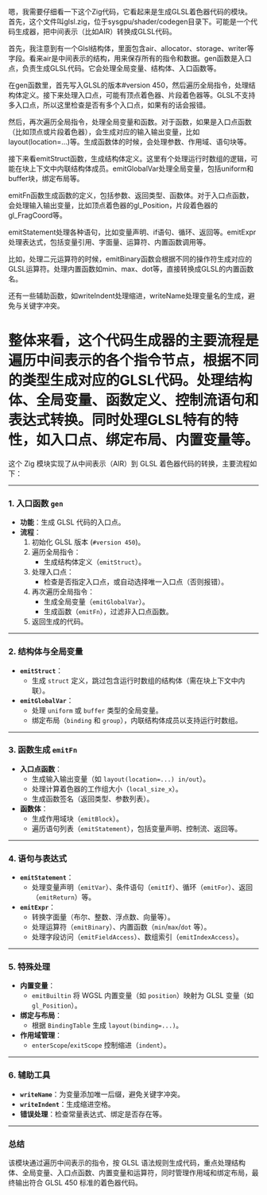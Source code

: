 嗯，我需要仔细看一下这个Zig代码，它看起来是生成GLSL着色器代码的模块。首先，这个文件叫glsl.zig，位于sysgpu/shader/codegen目录下。可能是一个代码生成器，把中间表示（比如AIR）转换成GLSL代码。

首先，我注意到有一个Glsl结构体，里面包含air、allocator、storage、writer等字段。看来air是中间表示的结构，用来保存所有的指令和数据。gen函数是入口点，负责生成GLSL代码。它会处理全局变量、结构体、入口函数等。

在gen函数里，首先写入GLSL的版本#version 450，然后遍历全局指令，处理结构体定义。接下来处理入口点，可能有顶点着色器、片段着色器等。GLSL不支持多入口点，所以这里检查是否有多个入口点，如果有的话会报错。

然后，再次遍历全局指令，处理全局变量和函数。对于函数，如果是入口点函数（比如顶点或片段着色器），会生成对应的输入输出变量，比如layout(location=...)等。生成函数体的时候，会处理参数、作用域、语句块等。

接下来看emitStruct函数，生成结构体定义。这里有个处理运行时数组的逻辑，可能在块上下文中内联结构体成员。emitGlobalVar处理全局变量，包括uniform和buffer块，绑定布局等。

emitFn函数生成函数的定义，包括参数、返回类型、函数体。对于入口点函数，会处理输入输出变量，比如顶点着色器的gl_Position，片段着色器的gl_FragCoord等。

emitStatement处理各种语句，比如变量声明、if语句、循环、返回等。emitExpr处理表达式，包括变量引用、字面量、运算符、内置函数调用等。

比如，处理二元运算符的时候，emitBinary函数会根据不同的操作符生成对应的GLSL运算符。处理内置函数如min、max、dot等，直接转换成GLSL的内置函数名。

还有一些辅助函数，如writeIndent处理缩进，writeName处理变量名的生成，避免与关键字冲突。

整体来看，这个代码生成器的主要流程是遍历中间表示的各个指令节点，根据不同的类型生成对应的GLSL代码。处理结构体、全局变量、函数定义、控制流语句和表达式转换。同时处理GLSL特有的特性，如入口点、绑定布局、内置变量等。
================================================
这个 Zig 模块实现了从中间表示（AIR）到 GLSL 着色器代码的转换，主要流程如下：

---

### **1. 入口函数 `gen`**
- **功能**：生成 GLSL 代码的入口点。
- **流程**：
  1. 初始化 GLSL 版本 (`#version 450`)。
  2. 遍历全局指令：
     - 生成结构体定义（`emitStruct`）。
  3. 处理入口点：
     - 检查是否指定入口点，或自动选择唯一入口点（否则报错）。
  4. 再次遍历全局指令：
     - 生成全局变量（`emitGlobalVar`）。
     - 生成函数（`emitFn`），过滤非入口点函数。
  5. 返回生成的代码。

---

### **2. 结构体与全局变量**
- **`emitStruct`**：
  - 生成 `struct` 定义，跳过包含运行时数组的结构体（需在块上下文中内联）。
- **`emitGlobalVar`**：
  - 处理 `uniform` 或 `buffer` 类型的全局变量。
  - 绑定布局（`binding` 和 `group`），内联结构体成员以支持运行时数组。

---

### **3. 函数生成 `emitFn`**
- **入口点函数**：
  - 生成输入输出变量（如 `layout(location=...) in/out`）。
  - 处理计算着色器的工作组大小（`local_size_x`）。
  - 生成函数签名（返回类型、参数列表）。
- **函数体**：
  - 生成作用域块（`emitBlock`）。
  - 遍历语句列表（`emitStatement`），包括变量声明、控制流、返回等。

---

### **4. 语句与表达式**
- **`emitStatement`**：
  - 处理变量声明（`emitVar`）、条件语句（`emitIf`）、循环（`emitFor`）、返回（`emitReturn`）等。
- **`emitExpr`**：
  - 转换字面量（布尔、整数、浮点数、向量等）。
  - 处理运算符（`emitBinary`）、内置函数（`min`/`max`/`dot` 等）。
  - 处理字段访问（`emitFieldAccess`）、数组索引（`emitIndexAccess`）。

---

### **5. 特殊处理**
- **内置变量**：
  - `emitBuiltin` 将 WGSL 内置变量（如 `position`）映射为 GLSL 变量（如 `gl_Position`）。
- **绑定与布局**：
  - 根据 `BindingTable` 生成 `layout(binding=...)`。
- **作用域管理**：
  - `enterScope`/`exitScope` 控制缩进（`indent`）。

---

### **6. 辅助工具**
- **`writeName`**：为变量添加唯一后缀，避免关键字冲突。
- **`writeIndent`**：生成缩进空格。
- **错误处理**：检查常量表达式、绑定是否存在等。

---

### **总结**
该模块通过遍历中间表示的指令，按 GLSL 语法规则生成代码，重点处理结构体、全局变量、入口点函数、内置变量和运算符，同时管理作用域和绑定布局，最终输出符合 GLSL 450 标准的着色器代码。